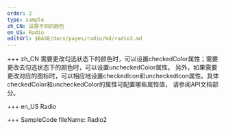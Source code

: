 ```yaml
--- 
order: 2
type: sample
zh_CN: 设置不同的颜色
en_US: Radio
editUrl: $BASE/docs/pages/radio/md/radio2.md
---
```


+++ zh_CN
需要更改勾选状态下的颜色时，可以设置checkedColor属性；需要更改去勾选状态下的颜色时，可以设置uncheckedColor属性。
   另外，如果需要更改对应的图标时，可以相应地设置checkedIcon和uncheckedIcon属性。具体checkedColor和uncheckedColor的属性可配置哪些属性值，
   请参阅API文档部分。

+++ en_US
Radio

+++ SampleCode
fileName: Radio2
